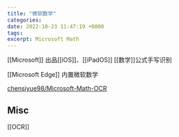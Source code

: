 ```yaml
---
title: "微软数学"
categories: 
date: 2022-10-23 11:47:19 +0800
tags: 
excerpt: Microsoft Math
---
```



[[Microsoft]] 出品[[iOS]]、[[iPadOS]] [[数学]]公式手写识别

[[Microsoft Edge]] 内置微软数学


[chensiyue98/Microsoft-Math-OCR](https://github.com/chensiyue98/Microsoft-Math-OCR)

## Misc

[[OCR]]


